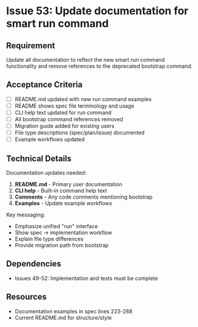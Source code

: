 # Issue 53: Update documentation for smart run command

## Requirement
Update all documentation to reflect the new smart run command functionality and remove references to the deprecated bootstrap command.

## Acceptance Criteria
- [ ] README.md updated with new run command examples
- [ ] README shows spec file terminology and usage
- [ ] CLI help text updated for run command
- [ ] All bootstrap command references removed
- [ ] Migration guide added for existing users
- [ ] File type descriptions (spec/plan/issue) documented
- [ ] Example workflows updated

## Technical Details
Documentation updates needed:
1. **README.md** - Primary user documentation
2. **CLI help** - Built-in command help text
3. **Comments** - Any code comments mentioning bootstrap
4. **Examples** - Update example workflows

Key messaging:
- Emphasize unified "run" interface
- Show spec → implementation workflow
- Explain file type differences
- Provide migration path from bootstrap

## Dependencies
- Issues 49-52: Implementation and tests must be complete

## Resources
- Documentation examples in spec lines 223-288
- Current README.md for structure/style